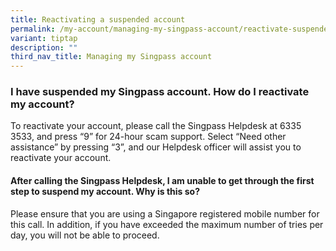 ```yaml
---
title: Reactivating a suspended account
permalink: /my-account/managing-my-singpass-account/reactivate-suspended-account/
variant: tiptap
description: ""
third_nav_title: Managing my Singpass account
---
```

<h3>I have suspended my Singpass account. How do I reactivate my account?</h3>
<p>To reactivate your account, please call the Singpass Helpdesk at 6335
3533, and press “9” for 24-hour scam support. Select “Need other assistance”
by pressing “3”, and our Helpdesk officer will assist you to reactivate
your account.</p>
<p></p>
<h4>After calling the Singpass Helpdesk, I am unable to get through the first step to suspend my account. Why is this so?</h4>
<p>Please ensure that you are using a Singapore registered mobile number
for this call. In addition, if you have exceeded the maximum number of
tries per day, you will not be able to proceed.</p>